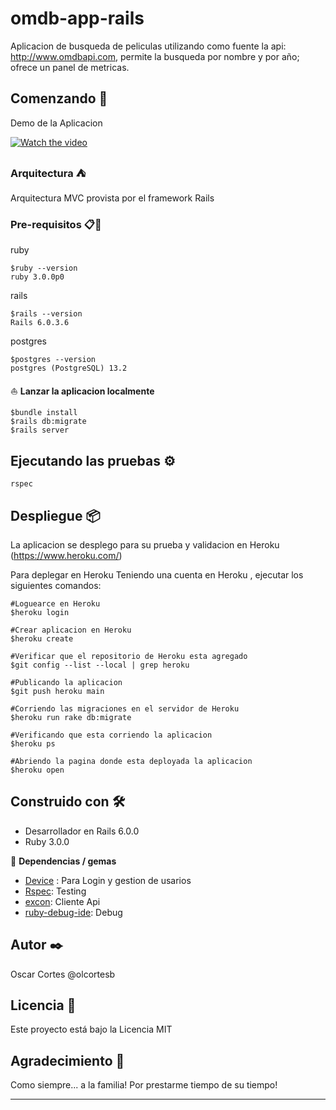 # omdb-app-rails

Aplicacion de busqueda de peliculas utilizando como fuente la api: http://www.omdbapi.com, permite la busqueda por nombre y por año; 
ofrece un panel de metricas.

## Comenzando 🚀

Demo de la Aplicacion



[![Watch the video](https://img.youtube.com/vi/eWz2GJKQKGc/3.jpg)](https://youtu.be/j1mOr7-5sJM)



### Arquitectura ⛺

Arquitectura MVC provista por el framework Rails

### Pre-requisitos 📋🔧

ruby
```
$ruby --version
ruby 3.0.0p0
```

rails
```
$rails --version
Rails 6.0.3.6
```
postgres
```
$postgres --version
postgres (PostgreSQL) 13.2
```

⛵ **Lanzar la aplicacion localmente** 
```
$bundle install
$rails db:migrate
$rails server
```

## Ejecutando las pruebas ⚙️
```
rspec
```


## Despliegue 📦

La aplicacion se desplego para su prueba y validacion en Heroku (https://www.heroku.com/)

Para deplegar en Heroku Teniendo una cuenta en Heroku , ejecutar los siguientes comandos:
```
#Loguearce en Heroku
$heroku login

#Crear aplicacion en Heroku
$heroku create

#Verificar que el repositorio de Heroku esta agregado
$git config --list --local | grep heroku

#Publicando la aplicacion
$git push heroku main

#Corriendo las migraciones en el servidor de Heroku
$heroku run rake db:migrate

#Verificando que esta corriendo la aplicacion
$heroku ps

#Abriendo la pagina donde esta deployada la aplicacion
$heroku open

```
## Construido con 🛠️

- Desarrollador en Rails 6.0.0
- Ruby 3.0.0

💎  **Dependencias / gemas**

- [Device](https://rubygems.org/gems/devise/versions/4.2.0?locale=es) : Para Login y gestion de usarios
- [Rspec](https://rubygems.org/gems/rspec): Testing
- [excon](https://rubygems.org/gems/excon): Cliente Api
- [ruby-debug-ide](https://rubygems.org/gems/ruby-debug-ide): Debug


## Autor ✒️

Oscar Cortes @olcortesb

## Licencia 📄

Este proyecto está bajo la Licencia MIT

## Agradecimiento 🎁

Como siempre... a la familia!
Por prestarme tiempo de su tiempo!

---